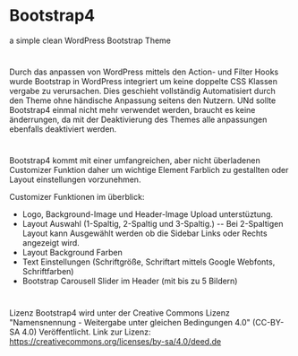 # Bootstrap4
a simple clean WordPress Bootstrap Theme
#
Durch das anpassen von WordPress mittels den Action- und Filter Hooks wurde Bootstrap in WordPress integriert um keine doppelte CSS Klassen vergabe zu verursachen. Dies geschieht vollständig Automatisiert durch den Theme ohne händische Anpassung seitens den Nutzern.
UNd sollte Bootstrap4 einmal nicht mehr verwendet werden, braucht es keine änderrungen, da mit der Deaktivierung des Themes alle anpassungen ebenfalls deaktiviert werden.
#
Bootstrap4 kommt mit einer umfangreichen, aber nicht überladenen Customizer Funktion daher um wichtige Element Farblich zu gestallten oder Layout einstellungen vorzunehmen. 

Customizer Funktionen im überblick:
- Logo, Background-Image und Header-Image Upload unterstüztung.
- Layout Auswahl (1-Spaltig, 2-Spaltig und 3-Spaltig.)
-- Bei 2-Spaltigen Layout kann Ausgewählt werden ob die Sidebar Links oder Rechts angezeigt wird.
- Layout Background Farben
- Text Einstellungen (Schriftgröße, Schriftart mittels Google Webfonts, Schriftfarben)
- Bootstrap Carousell Slider im Header (mit bis zu 5 Bildern)
#

Lizenz
Bootstrap4 wird unter der Creative Commons Lizenz "Namensnennung - Weitergabe unter gleichen Bedingungen 4.0" (CC-BY-SA 4.0) Veröffentlicht.
Link zur Lizenz: https://creativecommons.org/licenses/by-sa/4.0/deed.de
